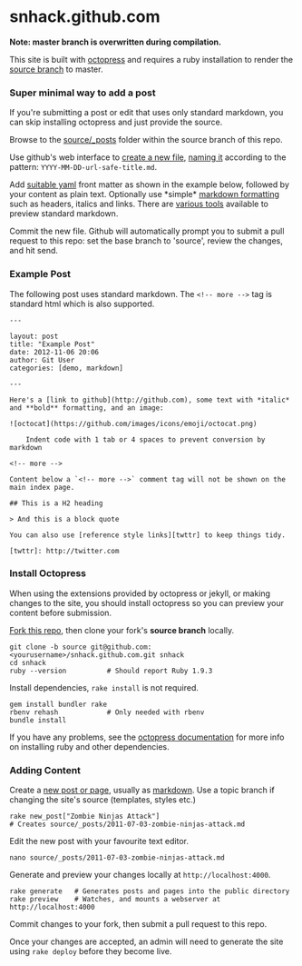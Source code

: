 snhack.github.com
=================

__Note:  master branch is overwritten during compilation.__

This site is built with [octopress] and requires a ruby installation to render the [source branch] to master.

[octopress]: http://octopress.org/docs
[octopress documentation]: http://octopress.org/docs/setup/
[source branch]: https://github.com/snhack/snhack.github.com/tree/source
[fork this repo]: https://github.com/snhack/snhack.github.com/fork_select


### Super minimal way to add a post

If you're submitting a post or edit that uses only standard markdown, you can skip installing octopress and just provide the source.

Browse to the [source/_posts] folder within the source branch of this repo.

[source/_posts]: https://github.com/snhack/snhack.github.com/tree/source/source/_posts

Use github's web interface to [create a new file], [naming it] according to the pattern: ``YYYY-MM-DD-url-safe-title.md``.

[create a new file]: https://github.com/blog/1327-creating-files-on-github
[naming it]: https://github.com/blog/1436-moving-and-renaming-files-on-github

Add [suitable yaml] front matter as shown in the example below, followed by your content as plain text.  Optionally use \*simple\* [markdown formatting] such as headers, italics and links.  There are [various tools] available to preview standard markdown.

Commit the new file.  Github will automatically prompt you to submit a pull request to this repo: set the base branch to 'source', review the changes, and hit send.


### Example Post

The following post uses standard markdown.  The `<!-- more -->` tag is standard html which is also supported.

	---

	layout: post
	title: "Example Post"
	date: 2012-11-06 20:06
	author: Git User
	categories: [demo, markdown]

	---

	Here's a [link to github](http://github.com), some text with *italic* and **bold** formatting, and an image:

	![octocat](https://github.com/images/icons/emoji/octocat.png)

    	Indent code with 1 tab or 4 spaces to prevent conversion by markdown

	<!-- more -->

	Content below a `<!-- more -->` comment tag will not be shown on the main index page.

	## This is a H2 heading

	> And this is a block quote

	You can also use [reference style links][twttr] to keep things tidy.

	[twttr]: http://twitter.com


[suitable yaml]: http://octopress.org/docs/blogging
[markdown formatting]: http://daringfireball.net/projects/markdown/basics
[various tools]: http://daringfireball.net/projects/markdown/dingus


### Install Octopress

When using the extensions provided by octopress or jekyll, or making changes to the site, you should install octopress so you can preview your content before submission.

[Fork this repo], then clone your fork's **source branch** locally.

	git clone -b source git@github.com:<yourusername>/snhack.github.com.git snhack
	cd snhack
	ruby --version  		# Should report Ruby 1.9.3


Install dependencies, ``rake install`` is not required.

	gem install bundler rake
	rbenv rehash			# Only needed with rbenv
	bundle install

If you have any problems, see the [octopress documentation] for more info on installing ruby and other dependencies.



### Adding Content

Create a [new post or page], usually as [markdown].  Use a topic branch if changing the site's source (templates, styles etc.)

	rake new_post["Zombie Ninjas Attack"]
	# Creates source/_posts/2011-07-03-zombie-ninjas-attack.md

[new post or page]: http://octopress.org/docs/blogging
[markdown]: http://daringfireball.net/projects/markdown


Edit the new post with your favourite text editor.

	nano source/_posts/2011-07-03-zombie-ninjas-attack.md


Generate and preview your changes locally at ``http://localhost:4000``.

	rake generate   # Generates posts and pages into the public directory
	rake preview	# Watches, and mounts a webserver at http://localhost:4000


Commit changes to your fork, then submit a pull request to this repo.

Once your changes are accepted, an admin will need to generate the site using ``rake deploy`` before they become live.
